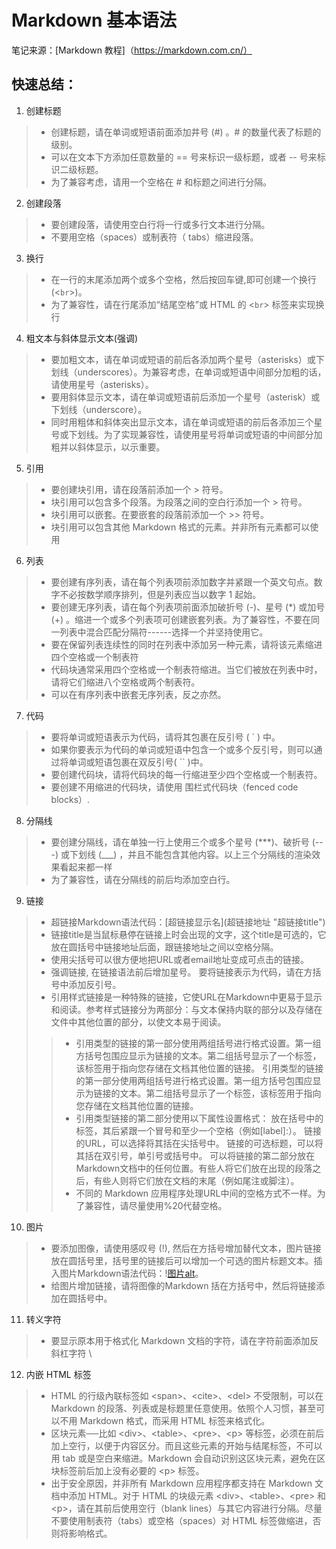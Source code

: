 # Markdown 基本语法

笔记来源：[Markdown 教程]（https://markdown.com.cn/）

## 快速总结：
1. 创建标题
> - 创建标题，请在单词或短语前面添加井号 (#) 。# 的数量代表了标题的级别。
> - 可以在文本下方添加任意数量的 == 号来标识一级标题，或者 -- 号来标识二级标题。
> - 为了兼容考虑，请用一个空格在 # 和标题之间进行分隔。

2. 创建段落
> - 要创建段落，请使用空白行将一行或多行文本进行分隔。
> - 不要用空格（spaces）或制表符（ tabs）缩进段落。

3. 换行
> - 在一行的末尾添加两个或多个空格，然后按回车键,即可创建一个换行(<`br`>)。
> - 为了兼容性，请在行尾添加“结尾空格”或 HTML 的 <`br`> 标签来实现换行

4. 粗文本与斜体显示文本(强调)
> - 要加粗文本，请在单词或短语的前后各添加两个星号（asterisks）或下划线（underscores）。为兼容考虑，在单词或短语中间部分加粗的话，请使用星号（asterisks）。
> - 要用斜体显示文本，请在单词或短语前后添加一个星号（asterisk）或下划线（underscore）。
> - 同时用粗体和斜体突出显示文本，请在单词或短语的前后各添加三个星号或下划线。为了实现兼容性，请使用星号将单词或短语的中间部分加粗并以斜体显示，以示重要。

5. 引用
> - 要创建块引用，请在段落前添加一个 > 符号。
> - 块引用可以包含多个段落。为段落之间的空白行添加一个 > 符号。
> - 块引用可以嵌套。在要嵌套的段落前添加一个 >> 符号。
> - 块引用可以包含其他 Markdown 格式的元素。并非所有元素都可以使用

6. 列表
> - 要创建有序列表，请在每个列表项前添加数字并紧跟一个英文句点。数字不必按数学顺序排列，但是列表应当以数字 1 起始。
> - 要创建无序列表，请在每个列表项前面添加破折号 (-)、星号 (*) 或加号 (+) 。缩进一个或多个列表项可创建嵌套列表。为了兼容性，不要在同一列表中混合匹配分隔符------选择一个并坚持使用它。
> - 要在保留列表连续性的同时在列表中添加另一种元素，请将该元素缩进四个空格或一个制表符
> - 代码块通常采用四个空格或一个制表符缩进。当它们被放在列表中时，请将它们缩进八个空格或两个制表符。
> - 可以在有序列表中嵌套无序列表，反之亦然。

7. 代码
> - 要将单词或短语表示为代码，请将其包裹在反引号 ( ` ) 中。
> - 如果你要表示为代码的单词或短语中包含一个或多个反引号，则可以通过将单词或短语包裹在双反引号( `` )中。
> - 要创建代码块，请将代码块的每一行缩进至少四个空格或一个制表符。
> - 要创建不用缩进的代码块，请使用 围栏式代码块（fenced code blocks）.

8. 分隔线
> - 要创建分隔线，请在单独一行上使用三个或多个星号 (***)、破折号 (---) 或下划线 (___) ，并且不能包含其他内容。以上三个分隔线的渲染效果看起来都一样
> - 为了兼容性，请在分隔线的前后均添加空白行。

9. 链接
> - 超链接Markdown语法代码：\[超链接显示名](超链接地址 \"超链接title")
> - 链接title是当鼠标悬停在链接上时会出现的文字，这个title是可选的，它放在圆括号中链接地址后面，跟链接地址之间以空格分隔。
> - 使用尖括号可以很方便地把URL或者email地址变成可点击的链接。
> - 强调链接, 在链接语法前后增加星号。 要将链接表示为代码，请在方括号中添加反引号。
> - 引用样式链接是一种特殊的链接，它使URL在Markdown中更易于显示和阅读。参考样式链接分为两部分：与文本保持内联的部分以及存储在文件中其他位置的部分，以使文本易于阅读。
>> - 引用类型的链接的第一部分使用两组括号进行格式设置。第一组方括号包围应显示为链接的文本。第二组括号显示了一个标签，该标签用于指向您存储在文档其他位置的链接。 引用类型的链接的第一部分使用两组括号进行格式设置。第一组方括号包围应显示为链接的文本。第二组括号显示了一个标签，该标签用于指向您存储在文档其他位置的链接。
>> - 引用类型链接的第二部分使用以下属性设置格式：
        放在括号中的标签，其后紧跟一个冒号和至少一个空格（例如[label]:）。
        链接的URL，可以选择将其括在尖括号中。
        链接的可选标题，可以将其括在双引号，单引号或括号中。
        可以将链接的第二部分放在Markdown文档中的任何位置。有些人将它们放在出现的段落之后，有些人则将它们放在文档的末尾（例如尾注或脚注）。
>> - 不同的 Markdown 应用程序处理URL中间的空格方式不一样。为了兼容性，请尽量使用%20代替空格。

10. 图片
> - 要添加图像，请使用感叹号 (!), 然后在方括号增加替代文本，图片链接放在圆括号里，括号里的链接后可以增加一个可选的图片标题文本。插入图片Markdown语法代码：\![图片alt](图片链接 "图片title")。
> - 给图片增加链接，请将图像的Markdown 括在方括号中，然后将链接添加在圆括号中。

11. 转义字符
> - 要显示原本用于格式化 Markdown 文档的字符，请在字符前面添加反斜杠字符 \

12. 内嵌 HTML 标签
> - HTML 的行级內联标签如 \<span>、\<cite>、\<del> 不受限制，可以在 Markdown 的段落、列表或是标题里任意使用。依照个人习惯，甚至可以不用 Markdown 格式，而采用 HTML 标签来格式化。
> - 区块元素──比如 \<div>、\<table>、\<pre>、\<p> 等标签，必须在前后加上空行，以便于内容区分。而且这些元素的开始与结尾标签，不可以用 tab 或是空白来缩进。Markdown 会自动识别这区块元素，避免在区块标签前后加上没有必要的 \<p> 标签。
> - 出于安全原因，并非所有 Markdown 应用程序都支持在 Markdown 文档中添加 HTML。对于 HTML 的块级元素 \<div>、\<table>、\<pre> 和 \<p>，请在其前后使用空行（blank lines）与其它内容进行分隔。尽量不要使用制表符（tabs）或空格（spaces）对 HTML 标签做缩进，否则将影响格式。
